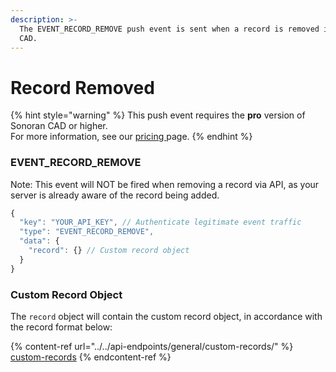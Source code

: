 ```yaml
---
description: >-
  The EVENT_RECORD_REMOVE push event is sent when a record is removed in the
  CAD.
---
```


# Record Removed

{% hint style="warning" %}
This push event requires the **pro** version of Sonoran CAD or higher.\
For more information, see our [pricing ](../../../../pricing/faq/)page.
{% endhint %}

### EVENT\_RECORD\_REMOVE

Note: This event will NOT be fired when removing a record via API, as your server is already aware of the record being added.

```javascript
{
  "key": "YOUR_API_KEY", // Authenticate legitimate event traffic
  "type": "EVENT_RECORD_REMOVE",
  "data": {
    "record": {} // Custom record object
  }
}
```

### Custom Record Object

The `record` object will contain the custom record object, in accordance with the record format below:

{% content-ref url="../../api-endpoints/general/custom-records/" %}
[custom-records](../../api-endpoints/general/custom-records/)
{% endcontent-ref %}

